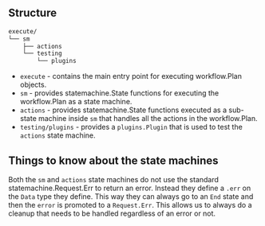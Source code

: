 ## Structure

```bash
execute/
└── sm
    ├── actions
    └── testing
        └── plugins
```

- `execute` - contains the main entry point for executing workflow.Plan objects.
- `sm` - provides statemachine.State functions for executing the workflow.Plan as a state machine.
- `actions` - provides statemachine.State functions executed as a sub-state machine inside `sm` that handles all the actions in the workflow.Plan.
- `testing/plugins` - provides a `plugins.Plugin` that is used to test the `actions` state machine.

## Things to know about the state machines

Both the `sm` and `actions` state machines do not use the standard statemachine.Request.Err to return an error. Instead they define a `.err` on the `Data` type they define. This way they can always go to an `End` state and then the `error` is promoted to a `Request.Err`. This allows us to always do a cleanup that needs to be handled regardless of an error or not.

